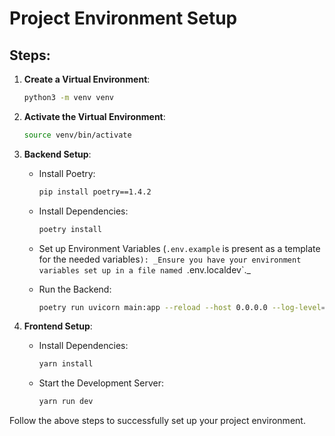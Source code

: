 # Project Environment Setup

## Steps:

1. **Create a Virtual Environment**:

   ```bash
   python3 -m venv venv
   ```

2. **Activate the Virtual Environment**:

   ```bash
   source venv/bin/activate
   ```

3. **Backend Setup**:

   - Install Poetry:

     ```bash
     pip install poetry==1.4.2
     ```

   - Install Dependencies:

     ```bash
     poetry install
     ```

   - Set up Environment Variables (`.env.example` is present as a template for the needed variables`):
_Ensure you have your environment variables set up in a file named `.env.localdev`.\_

   - Run the Backend:
     ```bash
     poetry run uvicorn main:app --reload --host 0.0.0.0 --log-level=debug
     ```

4. **Frontend Setup**:

   - Install Dependencies:

     ```bash
     yarn install
     ```

   - Start the Development Server:
     ```bash
     yarn run dev
     ```

Follow the above steps to successfully set up your project environment.
